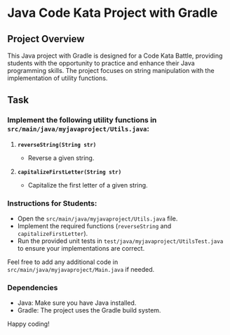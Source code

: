 # Java Code Kata Project with Gradle

## Project Overview

This Java project with Gradle is designed for a Code Kata Battle, providing students with the opportunity to practice and enhance their Java programming skills. The project focuses on string manipulation with the implementation of utility functions.

## Task 

### Implement the following utility functions in `src/main/java/myjavaproject/Utils.java`:
 
1. **`reverseString(String str)`**

   - Reverse a given string.
 
2. **`capitalizeFirstLetter(String str)`**
   - Capitalize the first letter of a given string.
 
### Instructions for Students:

- Open the `src/main/java/myjavaproject/Utils.java` file.
- Implement the required functions (`reverseString` and `capitalizeFirstLetter`).
- Run the provided unit tests in `test/java/myjavaproject/UtilsTest.java` to ensure your implementations are correct.

Feel free to add any additional code in `src/main/java/myjavaproject/Main.java` if needed.

### Dependencies

- Java: Make sure you have Java installed.
- Gradle: The project uses the Gradle build system.

Happy coding!
